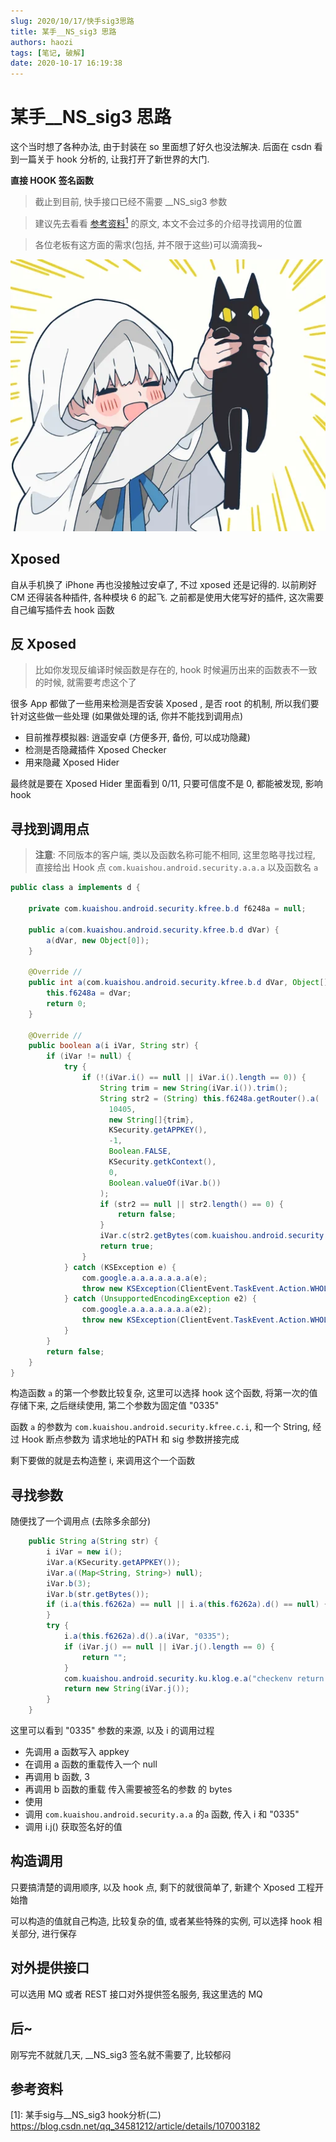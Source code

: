 ```yaml
---
slug: 2020/10/17/快手sig3思路
title: 某手__NS_sig3 思路
authors: haozi
tags: [笔记, 破解]
date: 2020-10-17 16:19:38
---
```



# 某手__NS_sig3 思路

这个当时想了各种办法, 由于封装在 so 里面想了好久也没法解决.  后面在 csdn 看到一篇关于 hook 分析的, 让我打开了新世界的大门. 

**直接 HOOK 签名函数**

> 截止到目前, 快手接口已经不需要 __NS_sig3 参数

> 建议先去看看 [参考资料<sup>1</sup>](#参考资料) 的原文, 本文不会过多的介绍寻找调用的位置

> 各位老板有这方面的需求(包括, 并不限于这些)可以滴滴我~



![%}](./快手sig3思路/file_6228125.png)

<!--truncate-->

## Xposed

自从手机换了 iPhone 再也没接触过安卓了,  不过 xposed 还是记得的.  以前刷好 CM 还得装各种插件, 各种模块 6 的起飞. 之前都是使用大佬写好的插件, 这次需要自己编写插件去 hook 函数


## 反 Xposed

> 比如你发现反编译时候函数是存在的, hook 时候遍历出来的函数表不一致的时候, 就需要考虑这个了


很多 App 都做了一些用来检测是否安装 Xposed , 是否 root 的机制, 所以我们要针对这些做一些处理 (如果做处理的话, 你并不能找到调用点)

* 目前推荐模拟器:  逍遥安卓 (方便多开, 备份, 可以成功隐藏)
* 检测是否隐藏插件 Xposed Checker
* 用来隐藏 Xposed Hider

最终就是要在 Xposed Hider 里面看到 0/11, 只要可信度不是 0, 都能被发现, 影响 hook



## 寻找到调用点

> **注意**: 不同版本的客户端, 类以及函数名称可能不相同, 这里忽略寻找过程, 直接给出 Hook 点 `com.kuaishou.android.security.a.a.a` 以及函数名 `a`

```java
public class a implements d {

    private com.kuaishou.android.security.kfree.b.d f6248a = null;

    public a(com.kuaishou.android.security.kfree.b.d dVar) {
        a(dVar, new Object[0]);
    }

    @Override //
    public int a(com.kuaishou.android.security.kfree.b.d dVar, Object[] objArr) {
        this.f6248a = dVar;
        return 0;
    }

    @Override //
    public boolean a(i iVar, String str) {
        if (iVar != null) {
            try {
                if (!(iVar.i() == null || iVar.i().length == 0)) {
                    String trim = new String(iVar.i()).trim();
                    String str2 = (String) this.f6248a.getRouter().a(
                      10405,
                      new String[]{trim},
                      KSecurity.getAPPKEY(),
                      -1,
                      Boolean.FALSE,
                      KSecurity.getkContext(),
                      0,
                      Boolean.valueOf(iVar.b())
                    );
                    if (str2 == null || str2.length() == 0) {
                        return false;
                    }
                    iVar.c(str2.getBytes(com.kuaishou.android.security.ku.d.f6301a));
                    return true;
                }
            } catch (KSException e) {
                com.google.a.a.a.a.a.a.a(e);
                throw new KSException(ClientEvent.TaskEvent.Action.WHOLE_UPLOAD);
            } catch (UnsupportedEncodingException e2) {
                com.google.a.a.a.a.a.a.a(e2);
                throw new KSException(ClientEvent.TaskEvent.Action.WHOLE_UPLOAD);
            }
        }
        return false;
    }
}
```

构造函数 `a`  的第一个参数比较复杂, 这里可以选择 hook 这个函数, 将第一次的值存储下来, 之后继续使用, 第二个参数为固定值 "0335"

函数 `a` 的参数为 `com.kuaishou.android.security.kfree.c.i`, 和一个 String, 经过 Hook 断点参数为 请求地址的PATH 和 sig 参数拼接完成

剩下要做的就是去构造整 i, 来调用这个一个函数

## 寻找参数

随便找了一个调用点 (去除多余部分)

```java
    public String a(String str) {
        i iVar = new i();
        iVar.a(KSecurity.getAPPKEY());
        iVar.a((Map<String, String>) null);
        iVar.b(3);
        iVar.b(str.getBytes());
        if (i.a(this.f6262a) == null || i.a(this.f6262a).d() == null) {
        }
        try {
            i.a(this.f6262a).d().a(iVar, "0335");
            if (iVar.j() == null || iVar.j().length == 0) {
                return "";
            }
            com.kuaishou.android.security.ku.klog.e.a("checkenv return:%s", a.a(iVar.j()));
            return new String(iVar.j());
        }
    }
```

这里可以看到 "0335" 参数的来源, 以及 i 的调用过程

* 先调用 a 函数写入 appkey
* 在调用 a 函数的重载传入一个 null
* 再调用 b 函数, 3
* 再调用 b 函数的重载 传入需要被签名的参数 的 bytes
* 使用 
* 调用 `com.kuaishou.android.security.a.a` 的`a` 函数, 传入 i 和 "0335"
* 调用 i.j() 获取签名好的值

## 构造调用

只要搞清楚的调用顺序, 以及 hook 点, 剩下的就很简单了, 新建个 Xposed 工程开始撸

可以构造的值就自己构造, 比较复杂的值,  或者某些特殊的实例, 可以选择 hook 相关部分, 进行保存

## 对外提供接口

可以选用 MQ 或者 REST 接口对外提供签名服务,  我这里选的 MQ

## 后~

刚写完不就就几天, __NS_sig3 签名就不需要了, 比较郁闷

## 参考资料

[1]: 某手sig与__NS_sig3 hook分析(二) https://blog.csdn.net/qq_34581212/article/details/107003182





